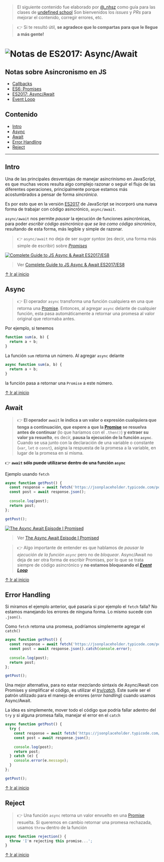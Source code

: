 > El siguiente contenido fue elaborado por [@_nhsz](https://twitter.com/_nhsz) como guía para las clases de [undefined school](https://twitter.com/undefinedSchool)
> Son bienvenidos los _issues_ y _PRs_ para mejorar el contenido, corregir errores, etc. 

> 👉 Si te resultó útil, **se agradece que lo compartas para que le llegue a más gente!**

# ![Notas de ES2017: Async/Await](https://i.imgur.com/IYaNvE0.png)

## Notas sobre Asincronismo en JS

- [Callbacks](https://github.com/undefinedschool/notes-callbacks)
- [ES6: Promises](https://github.com/undefinedschool/notes-es6-promises)
- [ES2017: Async/Await](https://github.com/undefinedschool/notes-es2017-async-await)
- [Event Loop](https://github.com/undefinedschool/notes-event-loop)

## Contenido

- [Intro](https://github.com/undefinedschool/notes-es2017-async-await#intro)
- [Async](https://github.com/undefinedschool/notes-es2017-async-await#async)
- [Await](https://github.com/undefinedschool/notes-es2017-async-await#await)
- [Error Handling](https://github.com/undefinedschool/notes-es2017-async-await#error-handling)
- [Reject](https://github.com/undefinedschool/notes-es2017-async-await#reject)

---

## Intro

Una de las principales desventajas de manejar asincrinismo en JavaScript, es que muchas veces resulta algo complejo razonar o seguir el flujo de las diferentes operaciones, principalmente porque estamos más acostumbrados a pensar de forma _sincrónica_.

Es por esto que en la versión [ES2017](https://medium.com/@tmvvr/ecmascript-async-await-to-the-rescue-fc379ff89146) de JavaScript se incorporó una nueva forma de trabajar con código asincrónico, `async/await`.

`async/await` nos permite _pausar_ la ejecución de funciones asincrónicas, para poder _escribir código asincrónico que se lea como código sincrónico_, resultando de esta forma, más legible y simple de razonar.

> 👉 `async/await` no deja de ser _sugar syntax_ (es decir, una forma más simple de escribir) sobre [_Promises_](https://github.com/undefinedschool/notes-es6-promises/)

[![Complete Guide to JS Async & Await ES2017/ES8](https://img.youtube.com/vi/krAYA4rvbdA/0.jpg)](https://www.youtube.com/watch?v=krAYA4rvbdA)
> Ver [Complete Guide to JS Async & Await ES2017/ES8](https://www.youtube.com/watch?v=krAYA4rvbdA)

[↑ Ir al inicio](https://github.com/undefinedschool/notes-es2017-async-await#contenido)

## Async

> 👉 El operador `async` transforma una función cualquiera en una que retorna una [Promise](https://github.com/undefinedschool/notes-es6-promises). Entonces, al agregar `async` delante de cualquier función, esta pasa automáticamente a retornar una promesa al valor original que retornaba antes. 

Por ejemplo, si tenemos

```js
function sum(a, b) {
  return a + b;
}
```

La función `sum` retorna un número. Al agregar `async` delante

```js
async function sum(a, b) {
  return a + b;
}
```

la función pasa a retornar una `Promise` a este número.

[↑ Ir al inicio](https://github.com/undefinedschool/notes-es2017-async-await#contenido)

## Await

> 👉 **El operador `await` le indica a un valor o expresión cualquiera que tenga a continuación, que espere a que la [Promise](https://github.com/undefinedschool/notes-es6-promises) se resuelva antes de continuar** (lo que haríamos con el `.then()`) **y extraer su valor ya resuelto**, es decir, **pausa la ejecución de la función `async`**. Cuando se usa junto con la declaración de una variable o constante (`var`, `let` o `const`), asigna la respuesta de la promesa a la variable, en lugar de la promesa en si misma.

👉 **`await` sólo puede utilizarse dentro de una función `async`**

Ejemplo usando `fetch`

```js
async function getPost() {
  const response = await fetch('https://jsonplaceholder.typicode.com/posts/5');
  const post = await response.json();
  
  console.log(post);
  return post;
};

getPost();
```

[![The Async Await Episode I Promised](https://img.youtube.com/vi/vn3tm0quoqE/0.jpg)](https://www.youtube.com/watch?v=vn3tm0quoqE)
> Ver [The Async Await Episode I Promised](https://www.youtube.com/watch?v=vn3tm0quoqE)

> 👉 Algo importante de entender es que hablamos de _pausar la ejecución de la función `async`_ pero no de _bloquear_. Async/Await no deja de ser otra forma de escribir Promises, por lo que se trata siempre de código asincrónico y **no estamos bloqueando el [_Event Loop_](https://github.com/undefinedschool/notes-event-loop/)** 

[↑ Ir al inicio](https://github.com/undefinedschool/notes-es2017-async-await#contenido)

## Error Handling

Si miramos el ejemplo anterior, qué pasaría si por ejemplo el `fetch` falla? No estamos manejando los errores de ninguna forma. Lo mismo sucede con `.json()`.

Como `fetch` retorna una promesa, podríamos simplemente agregar el `catch()`

```js
async function getPost() {
  const response = await fetch('https://jsonplaceholder.typicode.com/posts/5').catch(console.error);
  const post = await response.json().catch(console.error);
  
  console.log(post);
  return post;
};

getPost();
```

Una mejor alternativa, para no estar mezclando sintaxis de Async/Await con Promises y simplificar el código, es utilizar el [_try/catch_](https://www.youtube.com/watch?v=cFTFtuEQ-10). Este suele ser el patrón utilizado para el manejo de errores (_error handling_) cuando usamos Async/Await.

La idea es simplemente, mover todo el código que podría fallar adentro del `try` y si alguna promesa falla, manejar el error en el `catch`

```js
async function getPost() {
  try {
    const response = await fetch('https://jsonplaceholder.typicode.com/posts/5');
    const post = await response.json();
  
    console.log(post);
    return post;
  } catch (e) {
    console.error(e.message);
  }
};

getPost();
```

[↑ Ir al inicio](https://github.com/undefinedschool/notes-es2017-async-await#contenido)

## Reject

> 👉 Una función `async` retorna un valor envuelto en una [Promise](https://github.com/undefinedschool/notes-es6-promises/) resuelta. Si queremos en cambio retornar una promesa rechazada, usamos `throw` dentro de la función

```js
async function rejection() {
  throw 'I'm rejecting this promise...';
}
```

[↑ Ir al inicio](https://github.com/undefinedschool/notes-es2017-async-await#contenido)
